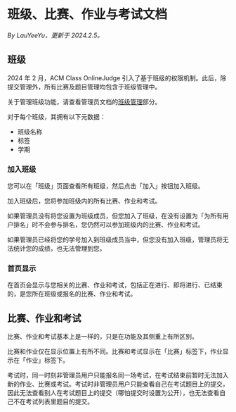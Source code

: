 # 班级、比赛、作业与考试文档

*By LauYeeYu，更新于 2024.2.5。*

## 班级

2024 年 2 月，ACM Class OnlineJudge 引入了基于班级的权限机制。此后，除提交管理外，所有比赛及题目管理均包含于班级管理中。

关于管理班级功能，请查看管理员文档的[班级管理](admin_doc.md#班级管理)部分。

对于每个班级，其拥有以下元数据：

- 班级名称
- 标签
- 学期

### 加入班级

您可以在「班级」页面查看所有班级，然后点击「加入」按钮加入班级。

加入班级后，您将参加班级内的所有比赛、作业和考试。

如果管理员没有将您设置为班级成员，但您加入了班级，在没有设置为「为所有用户排名」时不会参与排名，您仍然可以参加班级内的比赛、作业和考试。

如果管理员已经将您的学号加入到班级成员当中，但您没有加入班级，管理员将无法统计您的成绩，也无法管理到您。

### 首页显示

在首页会显示与您相关的比赛、作业和考试，包括正在进行、即将进行、已结束的，是您所在班级或报名的比赛、作业和考试。

## 比赛、作业和考试

比赛、作业和考试基本上是一样的，只是在功能及其侧重上有所区别。

比赛和作业仅在显示位置上有所不同。比赛和考试显示在「比赛」标签下，作业显示在「作业」标签下。

考试时，同一时刻非管理员用户只能报名同一场考试，在考试结束前暂时无法加入新的作业、比赛或考试。考试时非管理员用户只能查看自己在考试题目上的提交，因此无法查看别人在考试题目上的提交（哪怕提交时设置为公开），也无法查看自己不在考试列表里题目的提交。
